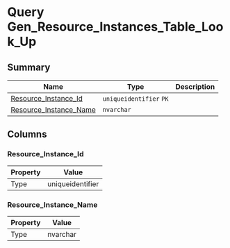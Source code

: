 # Query Gen_Resource_Instances_Table_Look_Up


## Summary

| Name | Type | Description |
| - | - | --- |
|[Resource_Instance_Id](#resource_instance_id)|`uniqueidentifier` `PK`||
|[Resource_Instance_Name](#resource_instance_name)|`nvarchar` ||

## Columns

### Resource_Instance_Id

| Property | Value |
| - | - |
|Type|uniqueidentifier|

### Resource_Instance_Name

| Property | Value |
| - | - |
|Type|nvarchar|


